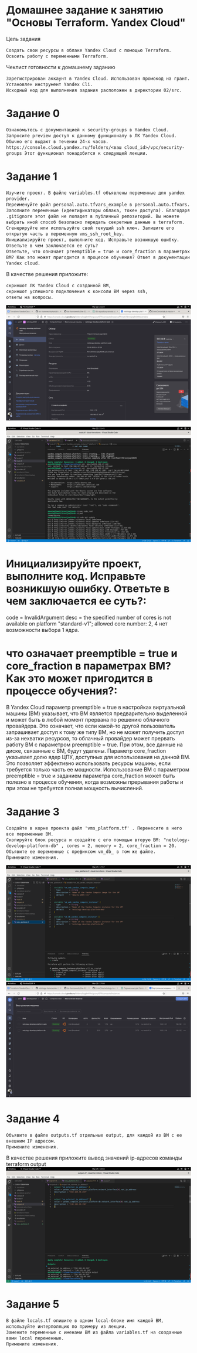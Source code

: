 # Домашнее задание к занятию "Основы Terraform. Yandex Cloud"

Цель задания

    Создать свои ресурсы в облаке Yandex Cloud с помощью Terraform.
    Освоить работу с переменными Terraform.

Чеклист готовности к домашнему заданию

    Зарегистрирован аккаунт в Yandex Cloud. Использован промокод на грант.
    Установлен инструмент Yandex Cli.
    Исходный код для выполнения задания расположен в директории 02/src.
# Задание 0

    Ознакомьтесь с документацией к security-groups в Yandex Cloud.
    Запросите preview доступ к данному функционалу в ЛК Yandex Cloud. Обычно его выдают в течении 24-х часов. https://console.cloud.yandex.ru/folders/<ваш cloud_id>/vpc/security-groups Этот функционал понадобится к следующей лекции.

# Задание 1

    Изучите проект. В файле variables.tf объявлены переменные для yandex provider.
    Переименуйте файл personal.auto.tfvars_example в personal.auto.tfvars. Заполните переменные (идентификаторы облака, токен доступа). Благодаря .gitignore этот файл не попадет в публичный репозиторий. Вы можете выбрать иной способ безопасно передать секретные данные в terraform.
    Сгенерируйте или используйте свой текущий ssh ключ. Запишите его открытую часть в переменную vms_ssh_root_key.
    Инициализируйте проект, выполните код. Исправьте возникшую ошибку. Ответьте в чем заключается ее суть?
    Ответьте, что означает preemptible = true и core_fraction в параметрах ВМ? Как это может пригодится в процессе обучения? Ответ в документации Yandex cloud.

В качестве решения приложите:

    скриншот ЛК Yandex Cloud с созданной ВМ,
    скриншот успешного подключения к консоли ВМ через ssh,
    ответы на вопросы.

![alt text](https://github.com/EminChm/netology-homeworks-2023/blob/main/Screenshot%20from%202023-03-22%2021-24-55.png)

![alt text](https://github.com/EminChm/netology-homeworks-2023/blob/main/Screenshot%20from%202023-03-22%2021-41-12.png)

# Инициализируйте проект, выполните код. Исправьте возникшую ошибку. Ответьте в чем заключается ее суть?: 

code = InvalidArgument desc = the specified number of cores is not available on platform "standard-v1"; allowed core number: 2, 4
нет возможности выбора 1 ядра.

# что означает preemptible = true и core_fraction в параметрах ВМ? Как это может пригодится в процессе обучения?:

В Yandex Cloud параметр preemptible = true в настройках виртуальной машины (ВМ) указывает, что ВМ является предварительно выделенной и может быть в любой момент прервана по решению облачного провайдера. Это означает, что если какой-то другой пользователь запрашивает доступ к тому же типу ВМ, но не может получить доступ из-за нехватки ресурсов, то облачный провайдер может прервать работу ВМ с параметром preemptible = true. При этом, все данные на диске, связанные с ВМ, будут удалены.
Параметр core_fraction указывает долю ядер ЦПУ, доступных для использования на данной ВМ. Это позволяет эффективно использовать ресурсы машины, если требуется только часть ее мощности.
Использование ВМ с параметром preemptible = true и заданием параметра core_fraction может быть полезно в процессе обучения, когда возможны прерывания работы и при этом не требуется полная мощность вычислений.


# Задание 3

    Создайте в корне проекта файл 'vms_platform.tf' . Перенесите в него все переменные ВМ.
    Скопируйте блок ресурса и создайте с его помощью вторую ВМ: "netology-develop-platform-db" , cores = 2, memory = 2, core_fraction = 20. Объявите ее переменные с префиксом vm_db_ в том же файле.
    Примените изменения.
![alt text](https://github.com/EminChm/netology-homeworks-2023/blob/main/Screenshot%20from%202023-03-25%2017-57-34.png)
![alt text](https://github.com/EminChm/netology-homeworks-2023/blob/main/Screenshot%20from%202023-03-25%2017-58-37.png)

# Задание 4

    Объявите в файле outputs.tf отдельные output, для каждой из ВМ с ее внешним IP адресом.
    Примените изменения.

В качестве решения приложите вывод значений ip-адресов команды terraform output
![alt text](https://github.com/EminChm/netology-homeworks-2023/blob/main/Screenshot%20from%202023-03-25%2018-04-00.png)

# Задание 5

    В файле locals.tf опишите в одном local-блоке имя каждой ВМ, используйте интерполяцию по примеру из лекции.
    Замените переменные с именами ВМ из файла variables.tf на созданные вами local переменные.
    Примените изменения.

